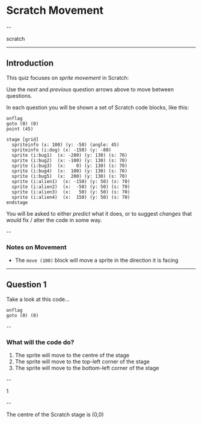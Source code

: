 # Scratch Movement

--

scratch



---

## Introduction

This quiz focuses on *sprite movement* in Scratch:

Use the *next* and *previous* question arrows above to move between questions.

In each question you will be shown a set of Scratch code blocks, like this:

```scratch
onflag
goto (0) (0)
point (45)

stage [grid]
  spriteinfo (x: 100) (y: -50) (angle: 45)
  spriteinfo (i:dog) (x: -150) (y: -80)
  sprite (i:bug1)  (x: -200) (y: 130) (s: 70)
  sprite (i:bug2)  (x: -100) (y: 130) (s: 70)
  sprite (i:bug3)  (x:    0) (y: 130) (s: 70)
  sprite (i:bug4)  (x:  100) (y: 130) (s: 70)
  sprite (i:bug5)  (x:  200) (y: 130) (s: 70)
  sprite (i:alien1)  (x: -150) (y: 50) (s: 70)
  sprite (i:alien2)  (x:  -50) (y: 50) (s: 70)
  sprite (i:alien3)  (x:   50) (y: 50) (s: 70)
  sprite (i:alien4)  (x:  150) (y: 50) (s: 70)
endstage
```

You will be asked to either *predict* what it does, or to suggest  *changes* that would fix / alter the code in some way.

--

### Notes on Movement

* The `move (100)` block will move a sprite in the direction it is facing

--------------------------------------------------------------------------

## Question 1

Take a look at this code...

```scratch
onflag
goto (0) (0)
```

--

### What will the code do?

1. The sprite will move to the centre of the stage
2. The sprite will move to the top-left corner of the stage
3. The sprite will move to the bottom-left corner of the stage

--

1

--

The centre of the Scratch stage is (0,0)


